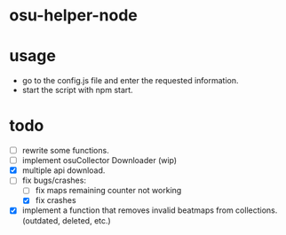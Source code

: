 # osu-helper-node

# usage
- go to the config.js file and enter the requested information.
- start the script with npm start.

# todo
- [ ] rewrite some functions.
- [ ] implement osuCollector Downloader (wip)
- [x] multiple api download.
- [ ] fix bugs/crashes:
    - [ ] fix maps remaining counter not working 
    - [x] fix crashes 
- [x] implement a function that removes invalid beatmaps from collections. (outdated, deleted, etc.)
